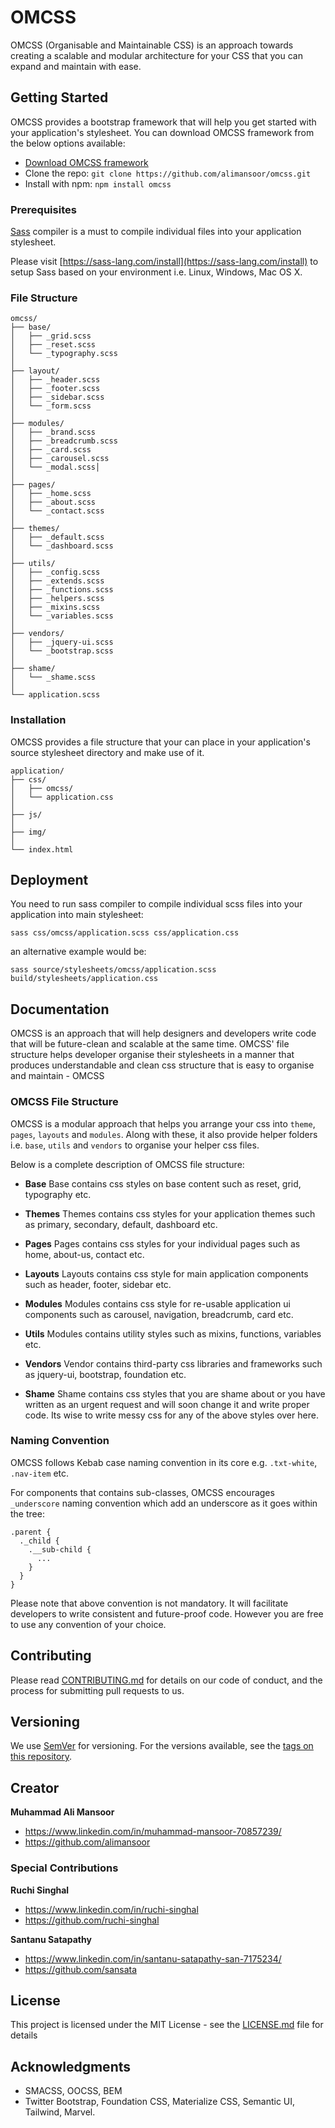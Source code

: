 # OMCSS

OMCSS (Organisable and Maintainable CSS) is an approach towards creating a scalable and modular architecture for your CSS that you can expand and maintain with ease.

## Getting Started

OMCSS provides a bootstrap framework that will help you get started with your application's stylesheet. You can download OMCSS framework from the below options available:

* [Download OMCSS framework](https://github.com/alimansoor/omcss/archive/master.zip)
* Clone the repo: `git clone https://github.com/alimansoor/omcss.git`
* Install with npm: `npm install omcss`

### Prerequisites

[Sass](https://sass-lang.com) compiler is a must to compile individual files into your application stylesheet.

Please visit [https://sass-lang.com/install](https://sass-lang.com/install) to setup Sass based on your environment i.e. Linux, Windows, Mac OS X.

### File Structure

```
omcss/
├── base/
│   ├── _grid.scss
│   ├── _reset.scss
│   └── _typography.scss
│   
├── layout/
│   ├── _header.scss
│   ├── _footer.scss
│   ├── _sidebar.scss
│   └── _form.scss
│   
├── modules/
│   ├── _brand.scss
│   ├── _breadcrumb.scss
│   ├── _card.scss
│   ├── _carousel.scss
│   └── _modal.scss│
│   
├── pages/
│   ├── _home.scss
│   ├── _about.scss
│   └── _contact.scss
│   
├── themes/
│   ├── _default.scss
│   └── _dashboard.scss
│   
├── utils/
│   ├── _config.scss
│   ├── _extends.scss
│   ├── _functions.scss
│   ├── _helpers.scss
│   ├── _mixins.scss
│   └── _variables.scss
│   
├── vendors/
│   ├── _jquery-ui.scss
│   └── _bootstrap.scss
│   
├── shame/
│   └── _shame.scss
│   
└── application.scss

```

### Installation

OMCSS provides a file structure that your can place in your application's source stylesheet directory and make use of it.

```
application/
├── css/
│   ├── omcss/
│   └── application.css
│
├── js/
│
├── img/
│   
└── index.html
```

## Deployment

You need to run sass compiler to compile individual scss files into your application into  main stylesheet:

```
sass css/omcss/application.scss css/application.css
```

an alternative example would be:

```
sass source/stylesheets/omcss/application.scss build/stylesheets/application.css
```

## Documentation

OMCSS is an approach that will help designers and developers write code that will be future-clean and scalable at the same time. OMCSS' file structure helps developer organise their stylesheets in a manner that produces understandable and clean css structure that is easy to organise and maintain - OMCSS

### OMCSS File Structure

OMCSS is a modular approach that helps you arrange your css into `theme`, `pages`, `layouts` and `modules`. Along with these, it also provide helper folders i.e. `base`, `utils` and `vendors` to organise your helper css files.

Below is a complete description of OMCSS file structure:

* **Base**
Base contains css styles on base content such as reset, grid, typography etc.

* **Themes**
Themes contains css styles for your application themes such as primary, secondary, default, dashboard etc.

* **Pages**
Pages contains css styles for your individual pages such as home, about-us, contact etc.

* **Layouts**
Layouts contains css style for main application components such as header, footer, sidebar etc.  

* **Modules**
Modules contains css style for re-usable application ui components such as carousel, navigation, breadcrumb, card etc.

* **Utils**
Modules contains utility styles such as mixins, functions, variables etc.

* **Vendors**
Vendor contains third-party css libraries and frameworks such as jquery-ui, bootstrap, foundation etc.

* **Shame**
Shame contains css styles that you are shame about or you have written as an urgent request and will soon change it and write proper code. Its wise to write messy css for any of the above styles over here.

### Naming Convention

OMCSS follows Kebab case naming convention in its core e.g. `.txt-white`, `.nav-item` etc.

For components that contains sub-classes, OMCSS encourages `_underscore` naming convention which add an underscore as it goes within the tree:

```
.parent {
  ._child {
    .__sub-child {
      ...
    }
  }
}
```

Please note that above convention is not mandatory. It will facilitate developers to write consistent and future-proof code. However you are free to use any convention of your choice.

## Contributing

Please read [CONTRIBUTING.md](https://github.com/alimansoor/omcss/blob/master/CONTRIBUTING.md) for details on our code of conduct, and the process for submitting pull requests to us.

## Versioning

We use [SemVer](http://semver.org/) for versioning. For the versions available, see the [tags on this repository](https://github.com/your/project/tags).

## Creator

**Muhammad Ali Mansoor**

- <https://www.linkedin.com/in/muhammad-mansoor-70857239/>
- <https://github.com/alimansoor>

### Special Contributions

**Ruchi Singhal**

- <https://www.linkedin.com/in/ruchi-singhal>
- <https://github.com/ruchi-singhal>

**Santanu Satapathy**

- <https://www.linkedin.com/in/santanu-satapathy-san-7175234/>
- <https://github.com/sansata>


## License

This project is licensed under the MIT License - see the [LICENSE.md](LICENSE.md) file for details

## Acknowledgments

* SMACSS, OOCSS, BEM
* Twitter Bootstrap, Foundation CSS, Materialize CSS, Semantic UI, Tailwind, Marvel.
